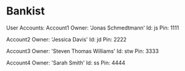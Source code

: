 # Bankist

User Accounts:
Account1
Owner: 'Jonas Schmedtmann'
Id: js
Pin: 1111

Account2
Owner: 'Jessica Davis'
Id: jd
Pin: 2222

Account3
Owner: 'Steven Thomas Williams'
Id: stw
Pin: 3333

Account4
Owner: 'Sarah Smith'
Id: ss
Pin: 4444
